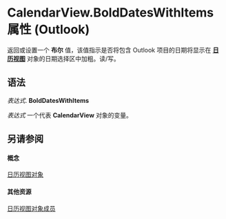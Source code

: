 
# CalendarView.BoldDatesWithItems 属性 (Outlook)

返回或设置一个 **布尔** 值，该值指示是否将包含 Outlook 项目的日期将显示在 **[日历视图](37e078b9-9fc6-5894-b043-06d7257666a8.md)** 对象的日期选择区中加粗。读/写。


## 语法

 _表达式_. **BoldDatesWithItems**

 _表达式_ 一个代表 **CalendarView** 对象的变量。


## 另请参阅


#### 概念


[日历视图对象](37e078b9-9fc6-5894-b043-06d7257666a8.md)
#### 其他资源


[日历视图对象成员](c8ee2de7-d65c-90b2-0d63-5fa584c7c500.md)